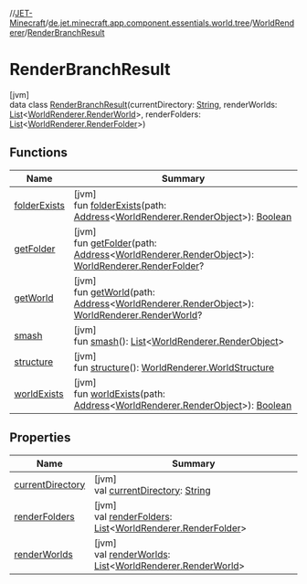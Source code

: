 //[JET-Minecraft](../../../../index.md)/[de.jet.minecraft.app.component.essentials.world.tree](../../index.md)/[WorldRenderer](../index.md)/[RenderBranchResult](index.md)

# RenderBranchResult

[jvm]\
data class [RenderBranchResult](index.md)(currentDirectory: [String](https://kotlinlang.org/api/latest/jvm/stdlib/kotlin/-string/index.html), renderWorlds: [List](https://kotlinlang.org/api/latest/jvm/stdlib/kotlin.collections/-list/index.html)&lt;[WorldRenderer.RenderWorld](../-render-world/index.md)&gt;, renderFolders: [List](https://kotlinlang.org/api/latest/jvm/stdlib/kotlin.collections/-list/index.html)&lt;[WorldRenderer.RenderFolder](../-render-folder/index.md)&gt;)

## Functions

| Name | Summary |
|---|---|
| [folderExists](folder-exists.md) | [jvm]<br>fun [folderExists](folder-exists.md)(path: [Address](../../../../../JET-Native/-j-e-t--native/de.jet.library.tool.smart.positioning/-address/index.md)&lt;[WorldRenderer.RenderObject](../-render-object/index.md)&gt;): [Boolean](https://kotlinlang.org/api/latest/jvm/stdlib/kotlin/-boolean/index.html) |
| [getFolder](get-folder.md) | [jvm]<br>fun [getFolder](get-folder.md)(path: [Address](../../../../../JET-Native/-j-e-t--native/de.jet.library.tool.smart.positioning/-address/index.md)&lt;[WorldRenderer.RenderObject](../-render-object/index.md)&gt;): [WorldRenderer.RenderFolder](../-render-folder/index.md)? |
| [getWorld](get-world.md) | [jvm]<br>fun [getWorld](get-world.md)(path: [Address](../../../../../JET-Native/-j-e-t--native/de.jet.library.tool.smart.positioning/-address/index.md)&lt;[WorldRenderer.RenderObject](../-render-object/index.md)&gt;): [WorldRenderer.RenderWorld](../-render-world/index.md)? |
| [smash](smash.md) | [jvm]<br>fun [smash](smash.md)(): [List](https://kotlinlang.org/api/latest/jvm/stdlib/kotlin.collections/-list/index.html)&lt;[WorldRenderer.RenderObject](../-render-object/index.md)&gt; |
| [structure](structure.md) | [jvm]<br>fun [structure](structure.md)(): [WorldRenderer.WorldStructure](../-world-structure/index.md) |
| [worldExists](world-exists.md) | [jvm]<br>fun [worldExists](world-exists.md)(path: [Address](../../../../../JET-Native/-j-e-t--native/de.jet.library.tool.smart.positioning/-address/index.md)&lt;[WorldRenderer.RenderObject](../-render-object/index.md)&gt;): [Boolean](https://kotlinlang.org/api/latest/jvm/stdlib/kotlin/-boolean/index.html) |

## Properties

| Name | Summary |
|---|---|
| [currentDirectory](current-directory.md) | [jvm]<br>val [currentDirectory](current-directory.md): [String](https://kotlinlang.org/api/latest/jvm/stdlib/kotlin/-string/index.html) |
| [renderFolders](render-folders.md) | [jvm]<br>val [renderFolders](render-folders.md): [List](https://kotlinlang.org/api/latest/jvm/stdlib/kotlin.collections/-list/index.html)&lt;[WorldRenderer.RenderFolder](../-render-folder/index.md)&gt; |
| [renderWorlds](render-worlds.md) | [jvm]<br>val [renderWorlds](render-worlds.md): [List](https://kotlinlang.org/api/latest/jvm/stdlib/kotlin.collections/-list/index.html)&lt;[WorldRenderer.RenderWorld](../-render-world/index.md)&gt; |

